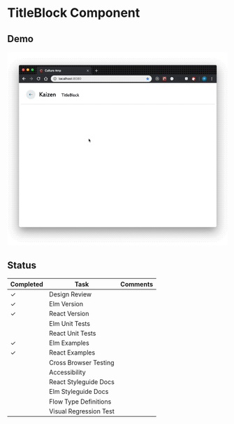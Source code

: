 # TitleBlock Component

## Demo

<img src="screenshot.gif" />

## Status

| Completed | Task                   | Comments |
| --------- | ---------------------- | -------- |
| ✓         | Design Review          |          |
| ✓         | Elm Version            |          |
| ✓         | React Version          |          |
|           | Elm Unit Tests         |          |
|           | React Unit Tests       |          |
| ✓         | Elm Examples           |          |
| ✓         | React Examples         |          |
|           | Cross Browser Testing  |          |
|           | Accessibility          |          |
|           | React Styleguide Docs  |          |
|           | Elm Styleguide Docs    |          |
|           | Flow Type Definitions  |          |
|           | Visual Regression Test |          |
